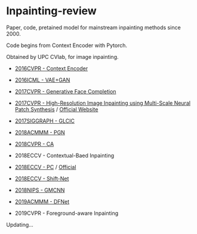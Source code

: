 # Inpainting-review
Paper, code, pretained model for mainstream inpainting methods since 2000.

Code begins from Context Encoder with Pytorch.

Obtained by UPC CVlab, for image inpainting.

* [2016CVPR - Context Encoder](https://github.com/BoyuanJiang/context_encoder_pytorch)

* [2016ICML - VAE+GAN](https://github.com/lucabergamini/VAEGAN-PYTORCH)

* [2017CVPR - Generative Face Completion](https://github.com/Yijunmaverick/GenerativeFaceCompletion)

* [2017CVPR - High-Resolution Image Inpainting using Multi-Scale Neural Patch Synthesis](https://github.com/ZhanzhouFeng/Pytorch-Implement-Faster-High-Res-Neural-Inpainting) 
/ [Official Website](http://www.harryyang.org/inpainting/)

* [2017SIGGRAPH - GLCIC](https://github.com/otenim/GLCIC-PyTorch)

* [2018ACMMM - PGN](https://github.com/crashmoon/Progressive-Generative-Networks)

* [2018CVPR - CA](https://github.com/daa233/generative-inpainting-pytorch)

* 2018ECCV - Contextual-Baed Inpainting

* [2018ECCV - PC](https://github.com/naoto0804/pytorch-inpainting-with-partial-conv) / [Official](https://github.com/NVIDIA/partialconv)

* [2018ECCV - Shift-Net](https://github.com/Zhaoyi-Yan/Shift-Net_pytorch)

* [2018NIPS - GMCNN](https://github.com/shepnerd/inpainting_gmcnn)

* [2019ACMMM - DFNet](https://github.com/hughplay/DFNet)
* 2019CVPR - Foreground-aware Inpainting

Updating...
